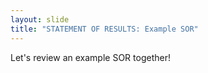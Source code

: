 ```yaml
---
layout: slide
title: "STATEMENT OF RESULTS: Example SOR"
---
```


Let's review an example SOR together!